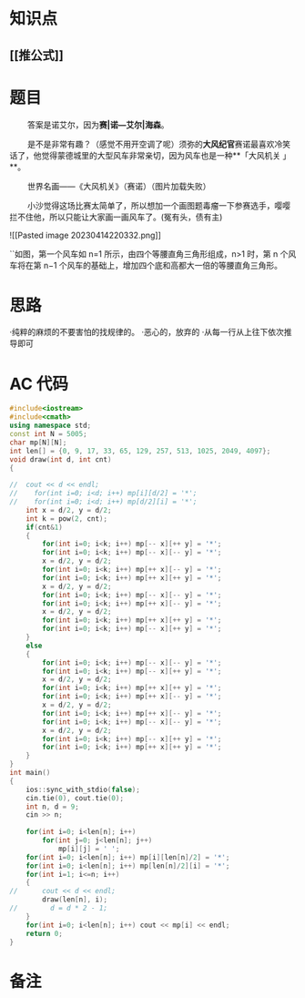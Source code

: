 # 知识点
  ## [[推公式]]
# 题目
 
  
  
        答案是诺艾尔，因为**赛|诺—艾尔|海森**。  
  
        是不是非常有趣？（感觉不用开空调了呢）须弥的**大风纪官**赛诺最喜欢冷笑话了，他觉得蒙德城里的大型风车非常亲切，因为风车也是一种**「大风机关 」**。  
  
        世界名画——《大风机关》（赛诺）（图片加载失败）  
  
        小沙觉得这场比赛太简单了，所以想加一个画图题毒瘤一下参赛选手，嘤嘤拦不住他，所以只能让大家画一画风车了。(冤有头，债有主)  
  
![[Pasted image 20230414220332.png]]

 ``如图，第一个风车如 n=1 所示，由四个等腰直角三角形组成，n>1 时，第 n 个风车将在第 n−1 个风车的基础上，增加四个底和高都大一倍的等腰直角三角形。

# 思路
·纯粹的麻烦的不要害怕的找规律的。
·恶心的，放弃的
·从每一行从上往下依次推导即可
# AC 代码
```cpp
#include<iostream>
#include<cmath>
using namespace std;
const int N = 5005;
char mp[N][N];
int len[] = {0, 9, 17, 33, 65, 129, 257, 513, 1025, 2049, 4097};
void draw(int d, int cnt)
{
	
//	cout << d << endl;
//    for(int i=0; i<d; i++) mp[i][d/2] = '*';
//    for(int i=0; i<d; i++) mp[d/2][i] = '*';
    int x = d/2, y = d/2;
    int k = pow(2, cnt);
    if(cnt&1)
    {
        for(int i=0; i<k; i++) mp[-- x][++ y] = '*';
        for(int i=0; i<k; i++) mp[-- x][-- y] = '*';
        x = d/2, y = d/2;
        for(int i=0; i<k; i++) mp[++ x][-- y] = '*';
        for(int i=0; i<k; i++) mp[++ x][++ y] = '*';
        x = d/2, y = d/2;
        for(int i=0; i<k; i++) mp[-- x][-- y] = '*';
        for(int i=0; i<k; i++) mp[++ x][-- y] = '*';
        x = d/2, y = d/2;
        for(int i=0; i<k; i++) mp[++ x][++ y] = '*';
        for(int i=0; i<k; i++) mp[-- x][++ y] = '*';
    }
    else
    {
        for(int i=0; i<k; i++) mp[-- x][-- y] = '*';
        for(int i=0; i<k; i++) mp[-- x][++ y] = '*';
        x = d/2, y = d/2;
        for(int i=0; i<k; i++) mp[++ x][++ y] = '*';
        for(int i=0; i<k; i++) mp[++ x][-- y] = '*';
        x = d/2, y = d/2;
        for(int i=0; i<k; i++) mp[++ x][-- y] = '*';
        for(int i=0; i<k; i++) mp[-- x][-- y] = '*';
        x = d/2, y = d/2;
        for(int i=0; i<k; i++) mp[-- x][++ y] = '*';
        for(int i=0; i<k; i++) mp[++ x][++ y] = '*';
    }
}
int main()
{
    ios::sync_with_stdio(false);
    cin.tie(0), cout.tie(0);
    int n, d = 9;
    cin >> n;
    
    for(int i=0; i<len[n]; i++)
    	for(int j=0; j<len[n]; j++)
    		mp[i][j] = ' '; 
    for(int i=0; i<len[n]; i++) mp[i][len[n]/2] = '*';
    for(int i=0; i<len[n]; i++) mp[len[n]/2][i] = '*';
    for(int i=1; i<=n; i++)
    {
//     	cout << d << endl;
        draw(len[n], i);
//        d = d * 2 - 1;
    }
    for(int i=0; i<len[n]; i++) cout << mp[i] << endl;
    return 0;
}
```
# 备注






 